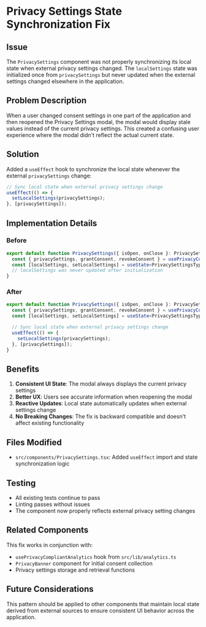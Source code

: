# Privacy Settings State Synchronization Fix

## Issue
The `PrivacySettings` component was not properly synchronizing its local state when external privacy settings changed. The `localSettings` state was initialized once from `privacySettings` but never updated when the external settings changed elsewhere in the application.

## Problem Description
When a user changed consent settings in one part of the application and then reopened the Privacy Settings modal, the modal would display stale values instead of the current privacy settings. This created a confusing user experience where the modal didn't reflect the actual current state.

## Solution
Added a `useEffect` hook to synchronize the local state whenever the external `privacySettings` change:

```typescript
// Sync local state when external privacy settings change
useEffect(() => {
  setLocalSettings(privacySettings);
}, [privacySettings]);
```

## Implementation Details

### Before
```typescript
export default function PrivacySettings({ isOpen, onClose }: PrivacySettingsProps) {
  const { privacySettings, grantConsent, revokeConsent } = usePrivacyCompliantAnalytics();
  const [localSettings, setLocalSettings] = useState<PrivacySettingsType>(privacySettings);
  // localSettings was never updated after initialization
}
```

### After
```typescript
export default function PrivacySettings({ isOpen, onClose }: PrivacySettingsProps) {
  const { privacySettings, grantConsent, revokeConsent } = usePrivacyCompliantAnalytics();
  const [localSettings, setLocalSettings] = useState<PrivacySettingsType>(privacySettings);

  // Sync local state when external privacy settings change
  useEffect(() => {
    setLocalSettings(privacySettings);
  }, [privacySettings]);
}
```

## Benefits
1. **Consistent UI State**: The modal always displays the current privacy settings
2. **Better UX**: Users see accurate information when reopening the modal
3. **Reactive Updates**: Local state automatically updates when external settings change
4. **No Breaking Changes**: The fix is backward compatible and doesn't affect existing functionality

## Files Modified
- `src/components/PrivacySettings.tsx`: Added `useEffect` import and state synchronization logic

## Testing
- All existing tests continue to pass
- Linting passes without issues
- The component now properly reflects external privacy setting changes

## Related Components
This fix works in conjunction with:
- `usePrivacyCompliantAnalytics` hook from `src/lib/analytics.ts`
- `PrivacyBanner` component for initial consent collection
- Privacy settings storage and retrieval functions

## Future Considerations
This pattern should be applied to other components that maintain local state derived from external sources to ensure consistent UI behavior across the application.
